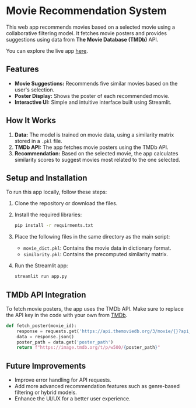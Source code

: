 # Movie Recommendation System

This web app recommends movies based on a selected movie using a collaborative filtering model. It fetches movie posters and provides suggestions using data from **The Movie Database (TMDb)** API.

You can explore the live app [here](https://movie-recommendation-system-lrb5ut8ktaq79w4fetqbdt.streamlit.app/).

## Features

- **Movie Suggestions:** Recommends five similar movies based on the user's selection.
- **Poster Display:** Shows the poster of each recommended movie.
- **Interactive UI:** Simple and intuitive interface built using Streamlit.

## How It Works

1. **Data:** The model is trained on movie data, using a similarity matrix stored in a `.pkl` file.
2. **TMDb API:** The app fetches movie posters using the TMDb API.
3. **Recommendation:** Based on the selected movie, the app calculates similarity scores to suggest movies most related to the one selected.

## Setup and Installation

To run this app locally, follow these steps:

1. Clone the repository or download the files.
   
2. Install the required libraries:
   ```bash
   pip install -r requirments.txt
   ```

3. Place the following files in the same directory as the main script:
   - `movie_dict.pkl`: Contains the movie data in dictionary format.
   - `similarity.pkl`: Contains the precomputed similarity matrix.

4. Run the Streamlit app:
   ```bash
   streamlit run app.py
   ```

## TMDb API Integration

To fetch movie posters, the app uses the TMDb API. Make sure to replace the API key in the code with your own from [TMDb](https://www.themoviedb.org/documentation/api).

```python
def fetch_poster(movie_id):
    response = requests.get('https://api.themoviedb.org/3/movie/{}?api_key=<YOUR_API_KEY>&language=en-US'.format(movie_id))
    data = response.json()
    poster_path = data.get('poster_path')
    return f"https://image.tmdb.org/t/p/w500/{poster_path}"
```

## Future Improvements

- Improve error handling for API requests.
- Add more advanced recommendation features such as genre-based filtering or hybrid models.
- Enhance the UI/UX for a better user experience.

